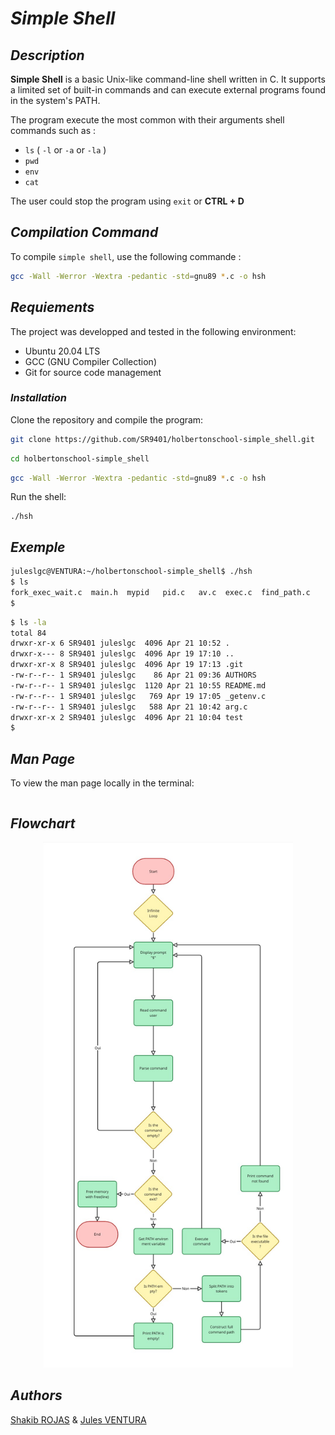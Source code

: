 # ***Simple Shell***



## *Description*

**Simple Shell** is a basic Unix-like command-line shell written in C. It supports a limited set of built-in commands and can execute external programs found in the system's PATH.

The program execute the most common with their arguments shell commands such as :
- `ls` ( `-l` or `-a` or `-la` )
- `pwd`
- `env`
- `cat`

The user could stop the program using `exit` or **CTRL + D**


## *Compilation Command*

To compile `simple shell`, use the following commande :

```sh
gcc -Wall -Werror -Wextra -pedantic -std=gnu89 *.c -o hsh
```
## *Requiements*

The project was developped and tested in the following environment: 
- Ubuntu 20.04 LTS
- GCC (GNU Compiler Collection)
- Git for source code management

### *Installation*

Clone the repository and compile the program:
```sh
git clone https://github.com/SR9401/holbertonschool-simple_shell.git
```
```sh
cd holbertonschool-simple_shell
```
```sh
gcc -Wall -Werror -Wextra -pedantic -std=gnu89 *.c -o hsh
```

Run the shell:
```
./hsh
```
## *Exemple*
```sh
juleslgc@VENTURA:~/holbertonschool-simple_shell$ ./hsh
$ ls
fork_exec_wait.c  main.h  mypid   pid.c   av.c  exec.c  find_path.c
$ 
```
```sh
$ ls -la
total 84
drwxr-xr-x 6 SR9401 juleslgc  4096 Apr 21 10:52 .
drwxr-x--- 8 SR9401 juleslgc  4096 Apr 19 17:10 ..
drwxr-xr-x 8 SR9401 juleslgc  4096 Apr 19 17:13 .git
-rw-r--r-- 1 SR9401 juleslgc    86 Apr 21 09:36 AUTHORS
-rw-r--r-- 1 SR9401 juleslgc  1120 Apr 21 10:55 README.md
-rw-r--r-- 1 SR9401 juleslgc   769 Apr 19 17:05 _getenv.c
-rw-r--r-- 1 SR9401 juleslgc   588 Apr 21 10:42 arg.c
drwxr-xr-x 2 SR9401 juleslgc  4096 Apr 21 10:04 test
$ 
```

## *Man Page*

To view the man page locally in the terminal:
```

```

## *Flowchart*

<div align="center">
  <img src="Image/Flowchart_Simple_Shell.jpg" alt="Flowchart du Shell" width="400"/>
</div>


## *Authors*

[Shakib ROJAS](https://github.com/SR9401) 
&
[Jules VENTURA](https://github.com/Juleslgc)